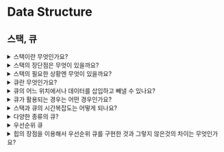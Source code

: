 # Data Structure

## 스택, 큐

<details>
  <summary> 스택이란 무엇인가요? </summary>
  
> 스택은 LIFO(Last In First Out)로 동작하는 자료구조이다. 들어간 데이터가 스택에 차곡차곡 쌓여있다가 들어간 반대 순서로 나온다. 비어있는 스택에서 원소를 추출하려고 할 때 stack underflow라고 하며, 스택이 넘치는 경우 stack overflow라고 한다.

</details>

<details>
  <summary> 스택의 장단점은 무엇이 있을까요? </summary>

 > 장점
구조가 단순해서 구현이 쉽다.
데이터 저장/읽기 속도가 빠르다.

> 단점:
데이터 최대 개수를 미리 정해야 한다.(배열 기반)
저장 공간 낭비 발생할 수 있다. (미리 최대 개수만큼 저장 공간 확보해야 함)(배열 기반)

 </details>

<details>
  <summary> 스택의 필요한 상황엔 무엇이 있을까요? </summary>

>  중간에 있는 값을 굳이 뽑아내지 않고, 마지막에 삽입한 데이터를 뽑아낼 상황에서 유용, 계산 중에 잠시 기억해야하는 임시적인 자료를 관리하는 용도
 예)웹 히스토리에서 돌아가기 기능, 스택을 이용한 재귀,CPU도 여러가지 정보를 저장하기 위해 스택을 사용,함수의 call stack
</details>


<details>
  <summary> 큐란 무엇인가요? </summary>

> 스택이랑 반대. 먼저들어간 데이터가 먼저 나오는 원통형 자료구조. FIFO이다.
</details>


<details>
  <summary> 큐의 어느 위치에서나 데이터를 삽입하고 빼낼 수 있나요? </summary> 

> 언어마다 구현되어있는게 다른데, 일반적으로는 top에서 삽입하고 front에서 빼내는 기능이 있다. 다만 파이썬같은 경우 deque로 구현이 되어있어서 각각 top과 front 모두에서 push와 pop이 가능하다.
</details>

<details>
  <summary> 큐가 활용되는 경우는 어떤 경우인가요? </summary>
  
  > 넣은 순서대로 자료를 꺼내가므로 순서대로 처리해야하는 자료를 임시적으로 저장하는 용도로 흔히 사용. 입력순서에 따라 실행되어야하는 경우엔 스택보다 큐를 사용. 웨이팅, 줄서기에 비유할 수 있다. 
  캐시, 프로세스 관리에 사용
</details>



<details>
  <summary> 스택과 큐의 시간복잡도는 어떻게 되나요? </summary>
 
  > 스택은 push, pop 모두 O(1), 큐는 Array를 사용하고 삭제시 데이터를 당겨야하는 부분이라면 O(N)이고, 연결리스트를 사용하면 O(1)이다.
</details>

<details>
  <summary> 다양한 종류의 큐?  </summary>
 
  > 원형큐가 있음. 뒷쪽이 비었으면 활용할 수 있어서 공간적인 측면에서 효율적이다.
덱, 양쪽에서 데이터의 입,출력이 모두 가능한 자료구조

</details>

<details>
  <summary> 우선순위 큐 </summary>

> 우선순위 큐의 각 요소는 값과 우선순위, 총 2개의 데이터를 가지고 있습니다.
일반적인 큐와는 달리 우선순위가 높은 요소일수록 먼저 삭제되는 특징을 가지고 있으며 우선순위가 같은 데이터일 경우 삽입순서를 따름.
삽입 및 삭제 시 우선순위에 따라 요소들을 정렬 해야하기 때문에 주로 힙(Heap)이라는 자료구조로 구현됨
</details>

<details>
  <summary> 힙의 장점을 이용해서 우선순위 큐를 구현한 것과 그렇지 않은것의 차이는 무엇인가요? </summary>
  
  > 힙을 이용해서 구현하면 삽입 삭제 연산에 필요한 시간복잡도는 O(logn)이고, 배열이나 연결리스트로 구현한 우선순위 큐는 O(N)의 시간복잡도를 갖는다.
</details>